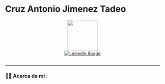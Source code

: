 # Cruz Antonio Jimenez Tadeo
<div id="header" align="center">
  <img src="https://media.giphy.com/media/M9gbBd9nbDrOTu1Mqx/giphy.gif" width="100"/>
</div>

<div align="center">
  <a href="https://www.linkedin.com/in/cruz-antonio-jimenez-tadeo-3a068314b">
    <img src="https://img.shields.io/badge/LinkedIn-blue?style=for-the-badge&logo=linkedin&logoColor=white" alt="LinkedIn Badge"/>
  </a>
</div>
<br>
<div align="center">
  <img src="https://komarev.com/ghpvc/?username=cruz-tadeo&style=flat-square&color=blue" alt=""/>
</div>

---

### :woman_technologist: Acerca de mi :
